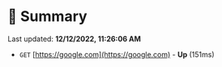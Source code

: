 # 📖 Summary
Last updated: **12/12/2022, 11:26:06 AM**

- `GET` [https://google.com](https://google.com) - **Up** (151ms)
